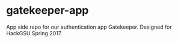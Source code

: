 # gatekeeper-app
App side repo for our authentication app Gatekeeper. Designed for HackGSU Spring 2017.
